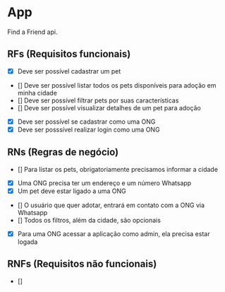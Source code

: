# App

Find a Friend api.

## RFs (Requisitos funcionais)

- [x] Deve ser possível cadastrar um pet
- [] Deve ser possível listar todos os pets disponíveis para adoção em minha cidade
- [] Deve ser possível filtrar pets por suas características
- [] Deve ser possível visualizar detalhes de um pet para adoção
- [x] Deve ser possível se cadastrar como uma ONG
- [x] Deve ser posssível realizar login como uma ONG

## RNs (Regras de negócio)

- [] Para listar os pets, obrigatoriamente precisamos informar a cidade
- [x] Uma ONG precisa ter um endereço e um número Whatsapp
- [x] Um pet deve estar ligado a uma ONG
- [] O usuário que quer adotar, entrará em contato com a ONG via Whatsapp
- [] Todos os filtros, além da cidade, são opcionais
- [x] Para uma ONG acessar a aplicação como admin, ela precisa estar logada

## RNFs (Requisitos não funcionais)

- []

